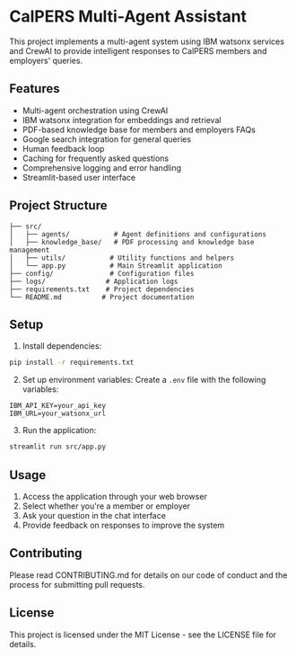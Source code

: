 # CalPERS Multi-Agent Assistant

This project implements a multi-agent system using IBM watsonx services and CrewAI to provide intelligent responses to CalPERS members and employers' queries.

## Features

- Multi-agent orchestration using CrewAI
- IBM watsonx integration for embeddings and retrieval
- PDF-based knowledge base for members and employers FAQs
- Google search integration for general queries
- Human feedback loop
- Caching for frequently asked questions
- Comprehensive logging and error handling
- Streamlit-based user interface

## Project Structure

```
├── src/
│   ├── agents/           # Agent definitions and configurations
│   ├── knowledge_base/   # PDF processing and knowledge base management
│   ├── utils/           # Utility functions and helpers
│   └── app.py           # Main Streamlit application
├── config/              # Configuration files
├── logs/               # Application logs
├── requirements.txt    # Project dependencies
└── README.md          # Project documentation
```

## Setup

1. Install dependencies:
```bash
pip install -r requirements.txt
```

2. Set up environment variables:
Create a `.env` file with the following variables:
```
IBM_API_KEY=your_api_key
IBM_URL=your_watsonx_url
```

3. Run the application:
```bash
streamlit run src/app.py
```

## Usage

1. Access the application through your web browser
2. Select whether you're a member or employer
3. Ask your question in the chat interface
4. Provide feedback on responses to improve the system

## Contributing

Please read CONTRIBUTING.md for details on our code of conduct and the process for submitting pull requests.

## License

This project is licensed under the MIT License - see the LICENSE file for details.